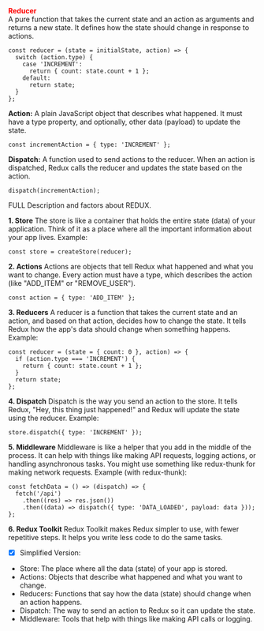 <div style="color: red; font-weight: bold;">Reducer</div> A pure function that takes the current state and an action as arguments and returns a new state. It defines how the state should change in response to actions.

``` 
const reducer = (state = initialState, action) => {
  switch (action.type) {
    case 'INCREMENT':
      return { count: state.count + 1 };
    default:
      return state;
  }
};
```

**Action:**  A plain JavaScript object that describes what happened. It must have a type property, and optionally, other data (payload) to update the state.
```
const incrementAction = { type: 'INCREMENT' };
```

**Dispatch:** A function used to send actions to the reducer. When an action is dispatched, Redux calls the reducer and updates the state based on the action.
 
```
dispatch(incrementAction);
```

FULL Description and factors about REDUX.

**1. Store**
The store is like a container that holds the entire state (data) of your application. Think of it as a place where all the important information about your app lives.
Example:
```
const store = createStore(reducer);
```
**2. Actions**
Actions are objects that tell Redux what happened and what you want to change. Every action must have a type, which describes the action (like "ADD_ITEM" or "REMOVE_USER").
```
const action = { type: 'ADD_ITEM' };
```
**3. Reducers**
A reducer is a function that takes the current state and an action, and based on that action, decides how to change the state. It tells Redux how the app's data should change when something happens.
Example:
```
const reducer = (state = { count: 0 }, action) => {
  if (action.type === 'INCREMENT') {
    return { count: state.count + 1 };
  }
  return state;
};
```
**4. Dispatch**
Dispatch is the way you send an action to the store. It tells Redux, "Hey, this thing just happened!" and Redux will update the state using the reducer.
Example:
```
store.dispatch({ type: 'INCREMENT' });
```
**5. Middleware**
Middleware is like a helper that you add in the middle of the process. It can help with things like making API requests, logging actions, or handling asynchronous tasks. You might use something like redux-thunk for making network requests.
Example (with redux-thunk):
```
const fetchData = () => (dispatch) => {
  fetch('/api')
    .then((res) => res.json())
    .then((data) => dispatch({ type: 'DATA_LOADED', payload: data }));
};
```
**6. Redux Toolkit**
Redux Toolkit makes Redux simpler to use, with fewer repetitive steps. It helps you write less code to do the same tasks.

- [x] Simplified Version:
  
- Store: The place where all the data (state) of your app is stored.
- Actions: Objects that describe what happened and what you want to change.
- Reducers: Functions that say how the data (state) should change when an action happens.
- Dispatch: The way to send an action to Redux so it can update the state.
- Middleware: Tools that help with things like making API calls or logging.
